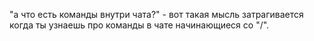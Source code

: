 "а что есть команды внутри чата?" - вот такая мысль затрагивается когда ты узнаешь про команды в чате начинающиеся со "/". 
